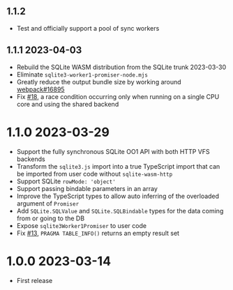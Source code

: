 ## 1.1.2

- Test and officially support a pool of sync workers

## 1.1.1 2023-04-03

- Rebuild the SQLite WASM distribution from the SQLite trunk 2023-03-30
- Eliminate `sqlite3-worker1-promiser-node.mjs`
- Greatly reduce the output bundle size by working around [webpack#16895](https://github.com/webpack/webpack/issues/16895)
- Fix [#18](https://github.com/mmomtchev/sqlite-wasm-http/issues/18), a race condition occurring only when running on a single CPU core and using the shared backend

# 1.1.0 2023-03-29

- Support the fully synchronous SQLite OO1 API with both HTTP VFS backends
- Transform the `sqlite3.js` import into a true TypeScript import that can be imported from user code without `sqlite-wasm-http`
- Support SQLite `rowMode: 'object'`
- Support passing bindable parameters in an array
- Improve the TypeScript types to allow auto inferring of the overloaded argument of `Promiser`
- Add `SQLite.SQLValue` and `SQLite.SQLBindable` types for the data coming from or going to the DB
- Expose `sqlite3Worker1Promiser` to user code
- Fix [#13](https://github.com/mmomtchev/sqlite-wasm-http/issues/13), `PRAGMA TABLE_INFO()` returns an empty result set

# 1.0.0 2023-03-14

- First release
